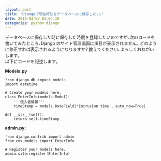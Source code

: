 ```yaml
---
layout: post
title: "Djangoで現在時刻をデータベースに保存したい｡"
date: 2015-03-07 03:04:10
categories: python django
---
```

<p>データベースに保存した時に保存した時間を登録したいのですが､次のコードを書いてみたところ､Django のサイト管理画面に項目が表示されません｡  どのように修正すれば表示されるようになりますか?  教えてください､よろしくおねがいします｡<br>
以下にコードを記述します｡</p>

<p><strong>Models.py</strong></p>

<pre><code>from django.db import models
import datetime

# Create your models here.
class EnterInfo(models.Model):
    '''侵入者情報'''
    timeStamp = models.DateField('Intrusion time', auto_now=True)

def __str__(self):
    return self.timeStamp
</code></pre>

<p><strong>admin.py:</strong></p>

<pre><code>from django.contrib import admin
from cms.models import EnterInfo

# Register your models here.
admin.site.register(EnterInfo)
</code></pre>
